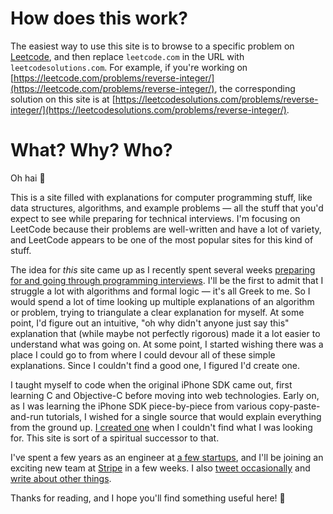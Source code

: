 # How does this work?
The easiest way to use this site is to browse to a specific problem on [Leetcode](https://leetcode.com/problemset/all/), and then replace `leetcode.com` in the URL with `leetcodesolutions.com`. For example, if you're working on [https://leetcode.com/problems/reverse-integer/](https://leetcode.com/problems/reverse-integer/), the corresponding solution on this site is at [https://leetcodesolutions.com/problems/reverse-integer/](https://leetcodesolutions.com/problems/reverse-integer/).

# What? Why? Who?
Oh hai 👋

This is a site filled with explanations for computer programming stuff, like data structures, algorithms, and example problems — all the stuff that you'd expect to see while preparing for technical interviews. I'm focusing on LeetCode because their problems are well-written and have a lot of variety, and LeetCode appears to be one of the most popular sites for this kind of stuff.

The idea for _this_ site came up as I recently spent several weeks [preparing for and going through programming interviews](https://feifan.blog/2019/07/22/next-steps/). I'll be the first to admit that I struggle a lot with algorithms and formal logic — it's all Greek to me. So I would spend a lot of time looking up multiple explanations of an algorithm or problem, trying to triangulate a clear explanation for myself. At some point, I'd figure out an intuitive, "oh why didn't anyone just say this" explanation that (while maybe not perfectly rigorous) made it a lot easier to understand what was going on. At some point, I started wishing there was a place I could go to from where I could devour all of these simple explanations. Since I couldn't find a good one, I figured I'd create one.

I taught myself to code when the original iPhone SDK came out, first learning C and Objective-C before moving into web technologies. Early on, as I was learning the iPhone SDK piece-by-piece from various copy-paste-and-run tutorials, I wished for a single source that would explain everything from the ground up. [I created one](https://cupsofcocoa.wordpress.com) when I couldn't find what I was looking for. This site is sort of a spiritual successor to that.

I've spent a few years as an engineer at [a few startups](https://linkedin.com/in/feifanz), and I'll be joining an exciting new team at [Stripe](https://stripe.com/issuing) in a few weeks. I also [tweet occasionally](https://twitter.com/FeifanZ) and [write about other things](https://feifan.blog).

Thanks for reading, and I hope you'll find something useful here! 💛
